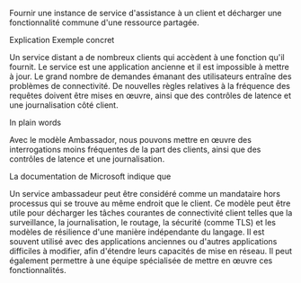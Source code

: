 Fournir une instance de service d'assistance à un client et décharger une fonctionnalité 
commune d'une ressource partagée.

Explication
Exemple concret

Un service distant a de nombreux clients qui accèdent à une fonction qu'il fournit. 
Le service est une application ancienne et il est impossible à mettre à jour. 
Le grand nombre de demandes émanant des utilisateurs entraîne des problèmes de connectivité. 
De nouvelles règles relatives à la fréquence des requêtes doivent être mises en œuvre, ainsi que des 
contrôles de latence et une journalisation côté client.

In plain words

Avec le modèle Ambassador, nous pouvons mettre en œuvre des interrogations moins fréquentes de la
part des clients, ainsi que des contrôles de latence et une journalisation.

La documentation de Microsoft indique que

Un service ambassadeur peut être considéré comme un mandataire hors processus qui se trouve au même 
endroit que le client.
Ce modèle peut être utile pour décharger les tâches courantes de connectivité client telles que 
la surveillance, la journalisation, le routage, la sécurité (comme TLS) et les modèles de résilience 
d'une manière indépendante du langage.
Il est souvent utilisé avec des applications anciennes ou d'autres applications difficiles à 
modifier, afin d'étendre leurs capacités de mise en réseau.
Il peut également permettre à une équipe spécialisée de mettre en œuvre ces fonctionnalités.
